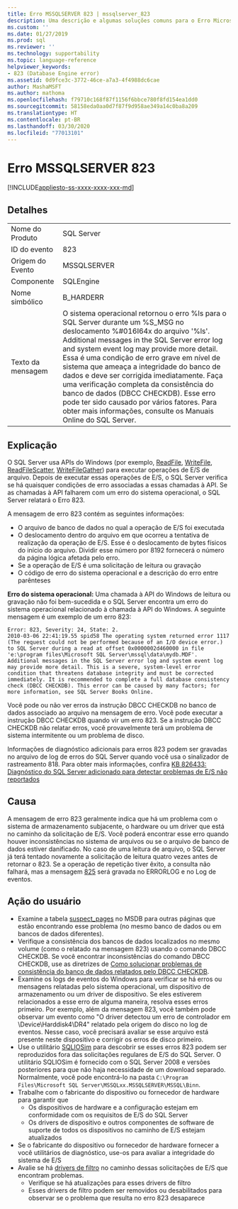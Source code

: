 ```yaml
---
title: Erro MSSQLSERVER 823 | mssqlserver_823
description: Uma descrição e algumas soluções comuns para o Erro Microsoft SQL Server 823 (mssqlserver_823), que é uma condição de erro grave no nível do sistema que ameaça a integridade do banco de dados e deve ser resolvida imediatamente.
ms.custom: ''
ms.date: 01/27/2019
ms.prod: sql
ms.reviewer: ''
ms.technology: supportability
ms.topic: language-reference
helpviewer_keywords:
- 823 (Database Engine error)
ms.assetid: 0d9fce3c-3772-46ce-a7a3-4f4988dc6cae
author: MashaMSFT
ms.author: mathoma
ms.openlocfilehash: f79710c168f87f1156f6bbce780f8fd154ea1dd0
ms.sourcegitcommit: 58158eda0aa0d7f87f9d958ae349a14c0ba8a209
ms.translationtype: HT
ms.contentlocale: pt-BR
ms.lasthandoff: 03/30/2020
ms.locfileid: "77013101"
---
```

# <a name="mssqlserver-error-823"></a>Erro MSSQLSERVER 823
[!INCLUDE[appliesto-ss-xxxx-xxxx-xxx-md](../../includes/appliesto-ss-xxxx-xxxx-xxx-md.md)]
  
## <a name="details"></a>Detalhes  
  
|||  
|-|-|  
|Nome do Produto|SQL Server|  
|ID do evento|823|  
|Origem do Evento|MSSQLSERVER|  
|Componente|SQLEngine|  
|Nome simbólico|B_HARDERR|  
|Texto da mensagem|O sistema operacional retornou o erro %ls para o SQL Server durante um %S_MSG no deslocamento %#016I64x do arquivo '%ls'. Additional messages in the SQL Server error log and system event log may provide more detail. Essa é uma condição de erro grave em nível de sistema que ameaça a integridade do banco de dados e deve ser corrigida imediatamente. Faça uma verificação completa da consistência do banco de dados (DBCC CHECKDB). Esse erro pode ter sido causado por vários fatores. Para obter mais informações, consulte os Manuais Online do SQL Server.|  
  
## <a name="explanation"></a>Explicação  
O SQL Server usa APIs do Windows (por exemplo, [ReadFile](/windows/win32/api/fileapi/nf-fileapi-readfile), [WriteFile](/windows/win32/api/fileapi/nf-fileapi-writefile), [ReadFileScatter](/windows/win32/api/fileapi/nf-fileapi-readfilescatter), [WriteFileGather](/windows/win32/api/fileapi/nf-fileapi-writefilegather)) para executar operações de E/S de arquivo. Depois de executar essas operações de E/S, o SQL Server verifica se há quaisquer condições de erro associadas a essas chamadas à API. Se as chamadas à API falharem com um erro do sistema operacional, o SQL Server relatará o Erro 823.

 A mensagem de erro 823 contém as seguintes informações:
 - O arquivo de banco de dados no qual a operação de E/S foi executada
 - O deslocamento dentro do arquivo em que ocorreu a tentativa de realização da operação de E/S. Esse é o deslocamento de bytes físicos do início do arquivo. Dividir esse número por 8192 fornecerá o número da página lógica afetada pelo erro.
 - Se a operação de E/S é uma solicitação de leitura ou gravação
 - O código de erro do sistema operacional e a descrição do erro entre parênteses
 

**Erro do sistema operacional:** Uma chamada à API do Windows de leitura ou gravação não foi bem-sucedida e o SQL Server encontra um erro do sistema operacional relacionado à chamada à API do Windows. A seguinte mensagem é um exemplo de um erro 823:

```
Error: 823, Severity: 24, State: 2.
2010-03-06 22:41:19.55 spid58 The operating system returned error 1117 (The request could not be performed because of an I/O device error.) to SQL Server during a read at offset 0x0000002d460000 in file 'e:\program files\Microsoft SQL Server\mssql\data\mydb.MDF'. Additional messages in the SQL Server error log and system event log may provide more detail. This is a severe, system-level error condition that threatens database integrity and must be corrected immediately. It is recommended to complete a full database consistency check (DBCC CHECKDB). This error can be caused by many factors; for more information, see SQL Server Books Online.
```

Você pode ou não ver erros da instrução DBCC CHECKDB no banco de dados associado ao arquivo na mensagem de erro. Você pode executar a instrução DBCC CHECKDB quando vir um erro 823. Se a instrução DBCC CHECKDB não relatar erros, você provavelmente terá um problema de sistema intermitente ou um problema de disco.

Informações de diagnóstico adicionais para erros 823 podem ser gravadas no arquivo de log de erros do SQL Server quando você usa o sinalizador de rastreamento 818.
Para obter mais informações, confira [KB 826433: Diagnóstico do SQL Server adicionado para detectar problemas de E/S não reportados](https://support.microsoft.com/help/826433/sql-server-diagnostics-added-to-detect-unreported-i-o-problems-due-to)


## <a name="cause"></a>Causa
A mensagem de erro 823 geralmente indica que há um problema com o sistema de armazenamento subjacente, o hardware ou um driver que está no caminho da solicitação de E/S. Você poderá encontrar esse erro quando houver inconsistências no sistema de arquivos ou se o arquivo de banco de dados estiver danificado. No caso de uma leitura de arquivo, o SQL Server já terá tentado novamente a solicitação de leitura quatro vezes antes de retornar o 823. Se a operação de repetição tiver êxito, a consulta não falhará, mas a mensagem [825](mssqlserver-825-database-engine-error.md) será gravada no ERRORLOG e no Log de eventos.

## <a name="user-action"></a>Ação do usuário  
 - Examine a tabela [suspect_pages](../system-tables/suspect-pages-transact-sql.md) no MSDB para outras páginas que estão encontrando esse problema (no mesmo banco de dados ou em bancos de dados diferentes).
 - Verifique a consistência dos bancos de dados localizados no mesmo volume (como o relatado na mensagem 823) usando o comando DBCC CHECKDB. Se você encontrar inconsistências do comando DBCC CHECKDB, use as diretrizes de [Como solucionar problemas de consistência do banco de dados relatados pelo DBCC CHECKDB](https://support.microsoft.com/help/2015748/how-to-troubleshoot-database-consistency-errors-reported-by-dbcc-check). 
 - Examine os logs de eventos do Windows para verificar se há erros ou mensagens relatadas pelo sistema operacional, um dispositivo de armazenamento ou um driver de dispositivo. Se eles estiverem relacionados a esse erro de alguma maneira, resolva esses erros primeiro. Por exemplo, além da mensagem 823, você também pode observar um evento como "O driver detectou um erro de controlador em \Device\Harddisk4\DR4" relatado pela origem do disco no log de eventos. Nesse caso, você precisará avaliar se esse arquivo está presente neste dispositivo e corrigir os erros de disco primeiro.
 - Use o utilitário [SQLIOSim](https://support.microsoft.com/help/231619/how-to-use-the-sqliosim-utility-to-simulate-sql-server-activity-on-a-d) para descobrir se esses erros 823 podem ser reproduzidos fora das solicitações regulares de E/S do SQL Server. O utilitário SQLIOSim é fornecido com o SQL Server 2008 e versões posteriores para que não haja necessidade de um download separado. Normalmente, você pode encontrá-lo na pasta `C:\Program Files\Microsoft SQL Server\MSSQLxx.MSSQLSERVER\MSSQL\Binn`.
 - Trabalhe com o fabricante do dispositivo ou fornecedor de hardware para garantir que
   - Os dispositivos de hardware e a configuração estejam em conformidade com os requisitos de E/S do SQL Server
   - Os drivers de dispositivo e outros componentes de software de suporte de todos os dispositivos no caminho de E/S estejam atualizados
 - Se o fabricante do dispositivo ou fornecedor de hardware fornecer a você utilitários de diagnóstico, use-os para avaliar a integridade do sistema de E/S
 - Avalie se há [drivers de filtro](https://support.microsoft.com/help/2454053/use-of-system-filter-drivers-can-lead-to-sql-server-database-engine-pe) no caminho dessas solicitações de E/S que encontram problemas.
   - Verifique se há atualizações para esses drivers de filtro
   - Esses drivers de filtro podem ser removidos ou desabilitados para observar se o problema que resulta no erro 823 desaparece  
